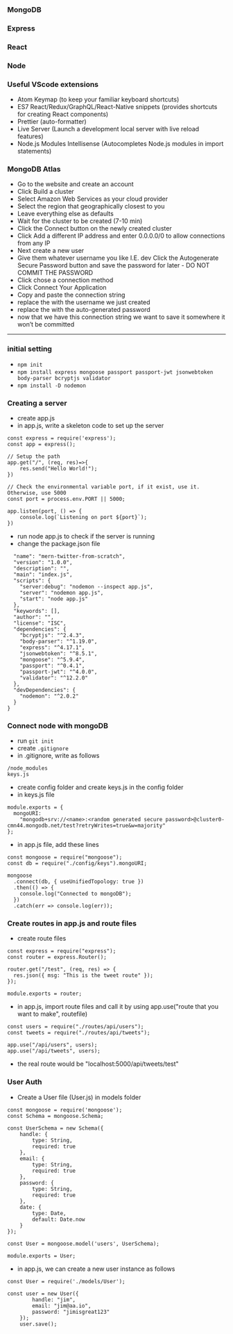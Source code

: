 ### MongoDB
### Express
### React
### Node

### Useful VScode extensions
- Atom Keymap (to keep your familiar keyboard shortcuts)
- ES7 React/Redux/GraphQL/React-Native snippets (provides shortcuts for creating React components)
- Prettier (auto-formatter)
- Live Server (Launch a development local server with live reload features)
- Node.js Modules Intellisense (Autocompletes Node.js modules in import statements)


### MongoDB Atlas

- Go to the website and create an account
- Click Build a cluster
- Select Amazon Web Services as your cloud provider
- Select the region that geographically closest to you
- Leave everything else as defaults
- Wait for the cluster to be created (7-10 min)
- Click the Connect button on the newly created cluster
- Click Add a different IP address and enter 0.0.0.0/0 to allow connections from any IP
- Next create a new user
- Give them whatever username you like I.E. dev Click the Autogenerate Secure Password button and save the password for later - DO NOT COMMIT THE PASSWORD
- Click chose a connection method
- Click Connect Your Application
- Copy and paste the connection string
- replace the <username> with the username we just created
- replace the <password> with the auto-generated password
- now that we have this connection string we want to save it somewhere it won’t be committed




*******

### initial setting
- `npm init`
- `npm install express mongoose passport passport-jwt jsonwebtoken body-parser bcryptjs validator `
- `npm install -D nodemon`

### Creating a server
- create app.js
- in app.js, write a skeleton code to set up the server
```
const express = require('express');
const app = express();

// Setup the path
app.get("/", (req, res)=>{
    res.send("Hello World!");
})

// Check the environmental variable port, if it exist, use it. Otherwise, use 5000 
const port = process.env.PORT || 5000;

app.listen(port, () => {
    console.log(`Listening on port ${port}`);
})
```
- run node app.js to check if the server is running
- change the package.json file
```{
  "name": "mern-twitter-from-scratch",
  "version": "1.0.0",
  "description": "",
  "main": "index.js",
  "scripts": {
    "server:debug": "nodemon --inspect app.js",
    "server": "nodemon app.js",
    "start": "node app.js"
  },
  "keywords": [],
  "author": "",
  "license": "ISC",
  "dependencies": {
    "bcryptjs": "^2.4.3",
    "body-parser": "^1.19.0",
    "express": "^4.17.1",
    "jsonwebtoken": "^8.5.1",
    "mongoose": "^5.9.4",
    "passport": "^0.4.1",
    "passport-jwt": "^4.0.0",
    "validator": "^12.2.0"
  },
  "devDependencies": {
    "nodemon": "^2.0.2"
  }
}

```

### Connect node with mongoDB
- run `git init`
- create `.gitignore`
- in .gitignore, write as follows
```
/node_modules
keys.js

```

- create config folder and create keys.js in the config folder
- in keys.js file
```
module.exports = {
  mongoURI:
    "mongodb+srv://<name>:<random generated secure password>@cluster0-cmn44.mongodb.net/test?retryWrites=true&w=majority"
};
```

- in app.js file, add these lines
```
const mongoose = require("mongoose");
const db = require("./config/keys").mongoURI;

mongoose
  .connect(db, { useUnifiedTopology: true })
  .then(() => {
    console.log("Connected to mongoDB");
  })
  .catch(err => console.log(err));
```

### Create routes in app.js and route files


- create route files
```
const express = require("express");
const router = express.Router();

router.get("/test", (req, res) => {
  res.json({ msg: "This is the tweet route" });
});

module.exports = router;
```

- in app.js, import route files and call it by using app.use("route that you want to make", routefile)

```
const users = require("./routes/api/users");
const tweets = require("./routes/api/tweets");

app.use("/api/users", users);
app.use("/api/tweets", users);

```
- the real route would be "localhost:5000/api/tweets/test"


### User Auth

- Create a User file (User.js) in models folder
```
const mongoose = require('mongoose');
const Schema = mongoose.Schema;

const UserSchema = new Schema({
    handle: {
        type: String,
        required: true
    },
    email: {
        type: String,
        required: true
    },
    password: {
        type: String,
        required: true
    },
    date: {
        type: Date,
        default: Date.now
    }
});

const User = mongoose.model('users', UserSchema);

module.exports = User;
```

- in app.js, we can create a new user instance as follows
```
const User = require('./models/User');

const user = new User({
        handle: "jim",
        email: "jim@aa.io",
        password: "jimisgreat123"
    });
    user.save();
```

